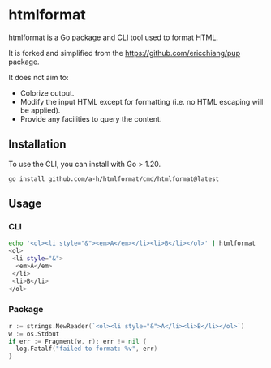 # htmlformat

htmlformat is a Go package and CLI tool used to format HTML.

It is forked and simplified from the https://github.com/ericchiang/pup package.

It does not aim to:

* Colorize output.
* Modify the input HTML except for formatting (i.e. no HTML escaping will be applied).
* Provide any facilities to query the content.

## Installation

To use the CLI, you can install with Go > 1.20.

```
go install github.com/a-h/htmlformat/cmd/htmlformat@latest
```

## Usage

### CLI

```bash
echo '<ol><li style="&"><em>A</em></li><li>B</li></ol>' | htmlformat
<ol>
 <li style="&">
  <em>A</em>
 </li>
 <li>B</li>
</ol>
```

### Package

```go
r := strings.NewReader(`<ol><li style="&">A</li><li>B</li></ol>`)
w := os.Stdout
if err := Fragment(w, r); err != nil {
  log.Fatalf("failed to format: %v", err)
}
```
